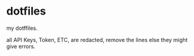 # dotfiles
my dotffiles.

all API Keys, Token, ETC, are redacted, remove the lines else they might give errors.
